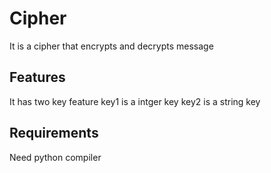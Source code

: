 # Cipher
It is a cipher that encrypts and decrypts message
<h2>Features</h2>
It has two key feature
key1 is a intger key
key2 is a string key
<h2>Requirements</h2>
Need python compiler
